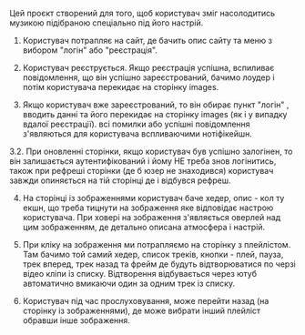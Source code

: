 Цей проєкт створений для того, щоб користувач зміг насолодитись музикою
підібраною спеціально під його настрій.

1. Користувач потрапляє на сайт, де бачить опис сайту та меню з вибором "логін"
   або "реєстрація".

2. Користувач реєструється. Якщо реєстрація успішна, вспиливає повідомлення, що
   він успішно зареєстрований, бачимо лоудер і потім користувача перекидає на
   сторінку images.

3. Якщо користувач вже зареєстрований, то він обирає пункт "логін" , вводить
   данні та його перекидає на сторінку images (як і у випадку вдалої
   реєстрації). всі помилки або успішні повідомлення з'являються для користувача
   вспливаючими нотіфікейшн.

3.2. При оновленні сторінки, якщо користувач був успішно залогінен, то він
залишається аутентифікований і йому НЕ треба знов логінитись, також при рефреші
сторінки (де б юзер не знаходився) користувач завжди опиняється на тій сторінці
де і відбувся рефреш.

4. На сторінці із зображеннями користувач баче хедер, опис - кол ту екшн, що
   треба тицнути на зображення яке відповідає настрою користувача. При ховері на
   зображення з'являється оверлей над цим зображенням, де детально описана
   атмосфера і настрій.

5. При кліку на зображення ми потрапляємо на сторінку з плейлістом. Там бачимо
   той самий хедер, список треків, кнопки - плей, пауза, трек вперед, трек назад
   та фрейм де будуть відтворюватися по черзі відео кліпи із списку. Відтворення
   відбувається через ютуб автоматично вмикаючи один за одним трек із списку.

6. Користувач під час прослуховування, може перейти назад (на сторінку із
   зображеннями), де може вибрати інший плейліст обравши інше зображення.

<!--  -->
